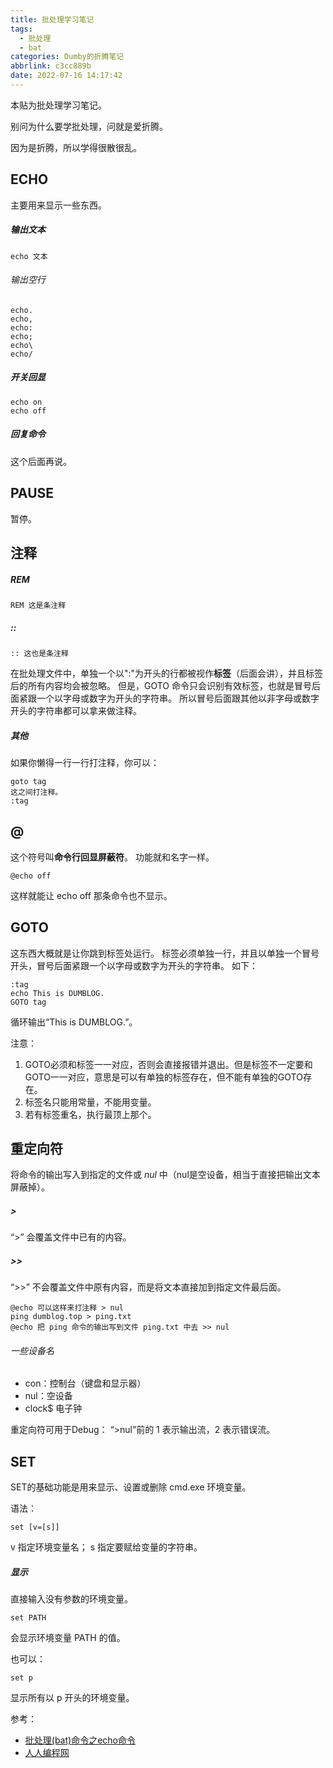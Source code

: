 ```yaml
---
title: 批处理学习笔记
tags:
  - 批处理
  - bat
categories: Dumby的折腾笔记
abbrlink: c3cc889b
date: 2022-07-16 14:17:42
---
```


本贴为批处理学习笔记。

别问为什么要学批处理，问就是爱折腾。

因为是折腾，所以学得很散很乱。

<!--more-->

## ECHO
主要用来显示一些东西。
##### 输出文本
```
echo 文本
```

###### 输出空行
```
echo.
echo,
echo:
echo;
echo\
echo/
```

##### 开关回显
```
echo on
echo off
```

##### 回复命令
这个后面再说。

## PAUSE
暂停。

## 注释
##### REM
```
REM 这是条注释
```

##### ::
```
:: 这也是条注释
```

在批处理文件中，单独一个以":"为开头的行都被视作**标签**（后面会讲），并且标签后的所有内容均会被忽略。
但是，GOTO 命令只会识别有效标签，也就是冒号后面紧跟一个以字母或数字为开头的字符串。
所以冒号后面跟其他以非字母或数字开头的字符串都可以拿来做注释。

##### 其他
如果你懒得一行一行打注释，你可以：
```
goto tag
这之间打注释。
:tag
```

## @
这个符号叫**命令行回显屏蔽符**。
功能就和名字一样。
```
@echo off
```

这样就能让 echo off 那条命令也不显示。

## GOTO
这东西大概就是让你跳到标签处运行。
标签必须单独一行，并且以单独一个冒号开头，冒号后面紧跟一个以字母或数字为开头的字符串。
如下：
```
:tag
echo This is DUMBLOG.
GOTO tag
```

循环输出“This is DUMBLOG.”。

注意：
1. GOTO必须和标签一一对应，否则会直接报错并退出。但是标签不一定要和GOTO一一对应，意思是可以有单独的标签存在，但不能有单独的GOTO存在。
2. 标签名只能用常量，不能用变量。
3. 若有标签重名，执行最顶上那个。

## 重定向符
将命令的输出写入到指定的文件或 *nul* 中（nul是空设备，相当于直接把输出文本屏蔽掉）。
##### >
“>” 会覆盖文件中已有的内容。
##### >>
“>>” 不会覆盖文件中原有内容，而是将文本直接加到指定文件最后面。
```
@echo 可以这样来打注释 > nul
ping dumblog.top > ping.txt
@echo 把 ping 命令的输出写到文件 ping.txt 中去 >> nul
```

###### 一些设备名
- con：控制台（键盘和显示器）
- nul：空设备
- clock$ 电子钟

重定向符可用于Debug：
“>nul”前的 1 表示输出流，2 表示错误流。

## SET
SET的基础功能是用来显示、设置或删除 cmd.exe 环境变量。

语法：
```
set [v=[s]]
```

v 指定环境变量名；
s 指定要赋给变量的字符串。
##### 显示
直接输入没有参数的环境变量。
```
set PATH
```

会显示环境变量 PATH 的值。

也可以：
```
set p
```

显示所有以 p 开头的环境变量。






参考：
- [批处理(bat)命令之echo命令](https://www.jianshu.com/p/5599830a8051?u_atoken=8332737f-b9a1-4dcb-840e-b688110eaa58&u_asession=01gy6eOLwCcB_8-CDZf3z2KnC_FFeVK62IcIf3NKrQYdADchGulvx-MEPcd1yFYuePX0KNBwm7Lovlpxjd_P_q4JsKWYrT3W_NKPr8w6oU7K9kFAbUkDOvGooo_RddoXmGMKWrbBzYAhXhkL4v5_cjQmBkFo3NEHBv0PZUm6pbxQU&u_asig=05CZuWUF1dXBOUj8LbF462yajfgDLZW2eAL69zvDx-75zyAdea6Ua2jjzgZA6EOK8WQcWGKTiNRFlF4OOzmHKVFDZcsLPvp2fgOhmg_mCF8_-4o_x_DSskOph_6hDjYwe_TYysqoeVo93yFIiaF_yNfnjEB_KMkiQAWteXiWUJ1Ev9JS7q8ZD7Xtz2Ly-b0kmuyAKRFSVJkkdwVUnyHAIJza3TvhMjGgDQPrWfIv4JXF8c1r2tAJnEudPVMUvAXVqKdf9JIAkyKervFWgmMgV8j-3h9VXwMyh6PgyDIVSG1W_i6qXCmp0m0JKxGlDsiF7TGVjuvW8Mbnw36tryIj0GRspsxe0TaTxvBcgIUCsX2G5rkLYuko5aLG-BbWxa0_RHmWspDxyAEEo4kbsryBKb9Q&u_aref=W%2FaJqpVCqVnZ3ia2sJ0n5vx%2BIWE%3D)
- [人人编程网](https://www.hxstrive.com/)
